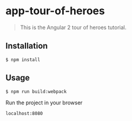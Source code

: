 # app-tour-of-heroes

> This is the Angular 2 tour of heroes tutorial.

## Installation

```
$ npm install
```

## Usage

```
$ npm run build:webpack
```

Run the project in your browser

```
localhost:8080
```